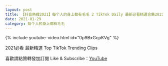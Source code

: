 ```yaml
---
layout: post
title: 【抖音熱搜2021】每个人的身上都有毛毛 2 TikTok Daily 最新必看精選合集2021 01 29
date: 2021-01-29
category: 每个人的身上都有毛毛
---
```


{% include youtube-video.html id="0p9BxGcpKVg" %}

2021必看 最新精選 Top TikTok Trending Clips

喜歡請點贊轉發加訂閱 Like & Subscribe：[YouTube](https://www.youtube.com/channel/UCAoR7VcanIPd04uEq_GIylA/videos)

